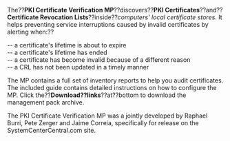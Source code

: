 The??**PKI Certificate Verification MP**??discovers??**PKI Certificates**??and??**Certificate Revocation Lists**??inside??*computers' local certificate stores*. It helps preventing service interruptions caused by invalid certificates by alerting when:??

-- a certificate's lifetime is about to expire\
-- a certificate's lifetime has ended\
-- a certificate has become invalid because of a different reason\
-- a CRL has not been updated in a timely manner

The MP contains a full set of inventory reports to help you audit certificates. The included guide contains detailed instructions on how to configure the MP. Click the??**Download??links**??at??bottom to download the management pack archive.

The PKI Certificate Verification MP was a jointly developed by Raphael Burri, Pete Zerger and Jaime Correia, specifically for release on the SystemCenterCentral.com site.
